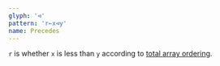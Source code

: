 ```yaml
---
glyph: '⊲'
pattern: 'r←x⊲y'
name: Precedes
---
```


`r` is whether `x` is less than `y` according to [total array ordering](/info/ordering).